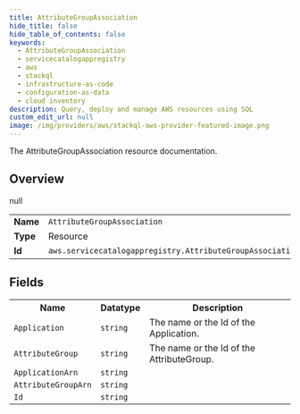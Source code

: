 ```yaml
---
title: AttributeGroupAssociation
hide_title: false
hide_table_of_contents: false
keywords:
  - AttributeGroupAssociation
  - servicecatalogappregistry
  - aws
  - stackql
  - infrastructure-as-code
  - configuration-as-data
  - cloud inventory
description: Query, deploy and manage AWS resources using SQL
custom_edit_url: null
image: /img/providers/aws/stackql-aws-provider-featured-image.png
---
```

The AttributeGroupAssociation resource documentation.

## Overview
<table><tbody>
<tr><td><b>Name</b></td><td><code>AttributeGroupAssociation</code></td></tr>
<tr><td><b>Type</b></td><td>Resource</td></tr>
null
<tr><td><b>Id</b></td><td><code>aws.servicecatalogappregistry.AttributeGroupAssociation</code></td></tr>
</tbody></table>

## Fields
<table><tbody>
<tr><th>Name</th><th>Datatype</th><th>Description</th></tr>
<tr><td><code>Application</code></td><td><code>string</code></td><td>The name or the Id of the Application.</td></tr><tr><td><code>AttributeGroup</code></td><td><code>string</code></td><td>The name or the Id of the AttributeGroup.</td></tr><tr><td><code>ApplicationArn</code></td><td><code>string</code></td><td></td></tr><tr><td><code>AttributeGroupArn</code></td><td><code>string</code></td><td></td></tr><tr><td><code>Id</code></td><td><code>string</code></td><td></td></tr>
</tbody></table>